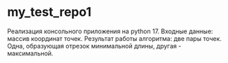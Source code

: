 # my_test_repo1
Реализация консольного приложения на python
17.	Входные данные: массив координат точек. Результат работы алгоритма: две пары точек. Одна, образующая отрезок минимальной длины, другая -  максимальной.
